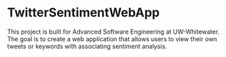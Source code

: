 # TwitterSentimentWebApp
This project is built for Advanced Software Engineering at UW-Whitewater. The goal is to create a web application that allows users to view their own tweets or keywords with associating sentiment analysis.
